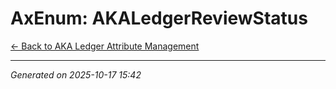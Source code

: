 # AxEnum: AKALedgerReviewStatus

[← Back to AKA Ledger Attribute Management](../README.md)

---

*Generated on 2025-10-17 15:42*

